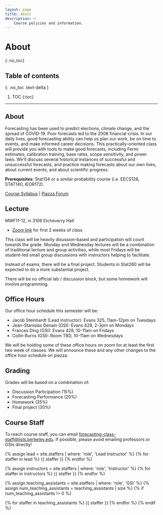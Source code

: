 ```yaml
---
layout: page
title: About
description: >-
    Course policies and information.
---
```


# About
{:.no_toc}

## Table of contents
{: .no_toc .text-delta }

1. TOC
{:toc}

---

## About

Forecasting has been used to predict elections, climate change, and the spread of COVID-19. Poor forecasts led to the 2008 financial crisis. In our daily lives, good forecasting ability can help us plan our work, be on time to events, and make informed career decisions. This practically-oriented class will provide you with tools to make good forecasts, including Fermi estimates, calibration training, base rates, scope sensitivity, and power laws. We'll discuss several historical instances of successful and unsuccessful forecasts, and practice making forecasts about our own lives, about current events, and about scientific progress.

**Prerequisites**: Stat134 or a similar probability course (i.e. EECS126, STAT140, IEOR172).

[Course Syllabus](./assets/syllabus.pdf) | [Piazza Forum](https://piazza.com/berkeley/spring2022/stat157260)

## Lecture

MWF11-12, in 3108 Etcheverry Hall
 * <a href="https://berkeley.zoom.us/j/93592932586?pwd=Y1hBNEp4OGVqWHMvOXZKcmd1L0d6QT09">Zoom link</a> for first 2 weeks of class

This class will be heavily disussion-based and participation will count towards the grade. Monday and Wednesday lectures 
will be a combination of traditional lecture and group activities, while most Fridays will be student-led small 
group discussions with instructors helping to facilitate.

Instead of exams, there will be a final project. Students in Stat260 will be expected to do a more substantial project.

There will be no official lab / discussion block, but some homework will involve programming. 

## Office Hours

Our office hour schedule this semester will be:
 * Jacob Steinhardt (Lead Instructor): Evans 325, 11am-12pm on Tuesdays
 * Jean-Stanislas Denain (GSI): Evans 428, 2-3pm on Mondays
 * Frances Ding (GSI): Evans 428, 10-11am on Fridays
 * Collin Burns (GSI): Room TBD, 10-11am on Wednesdays

We will be holding some of these office hours on zoom for at least the first two week of classes. We will announce these and any other changes to the office hour schedule on piazza.

## Grading

Grades will be based on a combination of:
 * Discussion Participation (15%)
 * Forecasting Performance (20%)
 * Homework (35%)
 * Final project (30%)

## Course Staff

To reach course staff, you can email [forecasting-class-staff@lists.berkeley.edu](mailto:forecasting-class-staff@lists.berkeley.edu). If possible, please avoid emailing professors or GSIs directly!

{% assign lead = site.staffers | where: 'role', 'Lead Instructor' %}
{% for staffer in lead %}
{{ staffer }}
{% endfor %}

{% assign instructors = site.staffers | where: 'role', 'Instructor' %}
{% for staffer in instructors %}
{{ staffer }}
{% endfor %}

{% assign teaching_assistants = site.staffers | where: 'role', 'GSI' %}
{% assign num_teaching_assistants = teaching_assistants | size %}
{% if num_teaching_assistants != 0 %}

{% for staffer in teaching_assistants %}
{{ staffer }}
{% endfor %}
{% endif %}
